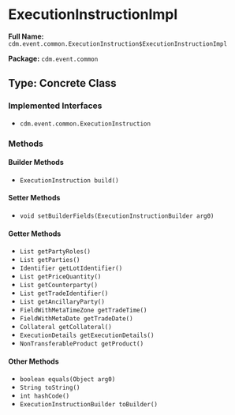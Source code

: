 # ExecutionInstructionImpl

**Full Name:** `cdm.event.common.ExecutionInstruction$ExecutionInstructionImpl`

**Package:** `cdm.event.common`

## Type: Concrete Class

### Implemented Interfaces

- `cdm.event.common.ExecutionInstruction`

### Methods

#### Builder Methods

- `ExecutionInstruction build()`

#### Setter Methods

- `void setBuilderFields(ExecutionInstructionBuilder arg0)`

#### Getter Methods

- `List getPartyRoles()`
- `List getParties()`
- `Identifier getLotIdentifier()`
- `List getPriceQuantity()`
- `List getCounterparty()`
- `List getTradeIdentifier()`
- `List getAncillaryParty()`
- `FieldWithMetaTimeZone getTradeTime()`
- `FieldWithMetaDate getTradeDate()`
- `Collateral getCollateral()`
- `ExecutionDetails getExecutionDetails()`
- `NonTransferableProduct getProduct()`

#### Other Methods

- `boolean equals(Object arg0)`
- `String toString()`
- `int hashCode()`
- `ExecutionInstructionBuilder toBuilder()`

